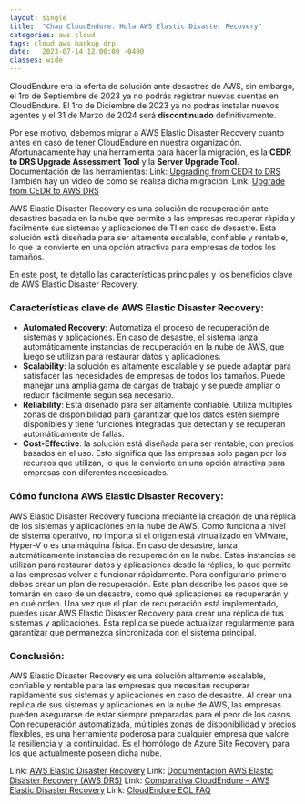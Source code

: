 ```yaml
---
layout: single
title:  "Chau CloudEndure. Hola AWS Elastic Disaster Recovery"
categories: aws cloud
tags: cloud aws backup drp 
date:   2023-07-14 12:00:00 -0400
classes: wide
---
```


CloudEndure era la oferta de solución ante desastres de AWS, sin embargo, el 1ro de Septiembre de 2023 ya no podrás registrar nuevas cuentas en CloudEndure. El 1ro de Diciembre de 2023 ya no podras instalar nuevos agentes y el 31 de Marzo de 2024 será **discontinuado** definitivamente.

Por ese motivo, debemos migrar a AWS Elastic Disaster Recovery cuanto antes en caso de tener CloudEndure en nuestra organización. Afortunadamente hay una herramienta para hacer la migración, es la **CEDR to DRS Upgrade Assessment Tool** y la **Server Upgrade Tool**.  Documentación de las herramientas: Link: [Upgrading from CEDR to DRS](https://docs.cloudendure.com/#Configuring_and_Running_Disaster_Recovery/Upgrade_CEDR_to_DRS/Upgrade_CEDR_to_DRS.htm#Upgrading_from_CEDR_to_AWS%C2%A0DRS%3FTocPath%3DNavigation%7CConfiguring%2520and%2520Running%2520Disaster%2520Recovery%7CUpgrading%2520from%2520CEDR%2520to%2520AWS%25C2%25A0DRS%7C_____0)
También hay un video de cómo se realiza dicha migración. Link: [Upgrade from CEDR to AWS DRS](https://www.youtube.com/watch?v=r9hY90vGpnM)

AWS Elastic Disaster Recovery es una solución de recuperación ante desastres basada en la nube que permite a las empresas recuperar rápida y fácilmente sus sistemas y aplicaciones de TI en caso de desastre. Esta solución está diseñada para ser altamente escalable, confiable y rentable, lo que la convierte en una opción atractiva para empresas de todos los tamaños.

En este post, te detallo las características principales y los beneficios clave de AWS Elastic Disaster Recovery.

### Características clave de AWS Elastic Disaster Recovery:
- **Automated Recovery**: Automatiza el proceso de recuperación de sistemas y aplicaciones. En caso de desastre, el sistema lanza automáticamente instancias de recuperación en la nube de AWS, que luego se utilizan para restaurar datos y aplicaciones.
- **Scalability**: la solución es altamente escalable y se puede adaptar para satisfacer las necesidades de empresas de todos los tamaños. Puede manejar una amplia gama de cargas de trabajo y se puede ampliar o reducir fácilmente según sea necesario.
- **Reliability**: Está diseñado para ser altamente confiable. Utiliza múltiples zonas de disponibilidad para garantizar que los datos estén siempre disponibles y tiene funciones integradas que detectan y se recuperan automáticamente de fallas.
- **Cost-Effective**: la solución está diseñada para ser rentable, con precios basados en el uso. Esto significa que las empresas solo pagan por los recursos que utilizan, lo que la convierte en una opción atractiva para empresas con diferentes necesidades.

### Cómo funciona AWS Elastic Disaster Recovery:
AWS Elastic Disaster Recovery funciona mediante la creación de una réplica de los sistemas y aplicaciones en la nube de AWS. Como funciona a nivel de sistema operativo, no importa si el origen está virtualizado en VMware, Hyper-V o es una máquina física.
En caso de desastre, lanza automáticamente instancias de recuperación en la nube. Estas instancias se utilizan para restaurar datos y aplicaciones desde la réplica, lo que permite a las empresas volver a funcionar rápidamente.
Para configurarlo primero debes crear un plan de recuperación. Este plan describe los pasos que se tomarán en caso de un desastre, como qué aplicaciones se recuperarán y en qué orden.
Una vez que el plan de recuperación está implementado, puedes usar AWS Elastic Disaster Recovery para crear una réplica de tus sistemas y aplicaciones. Esta réplica se puede actualizar regularmente para garantizar que permanezca sincronizada con el sistema principal.

### Conclusión:
AWS Elastic Disaster Recovery es una solución altamente escalable, confiable y rentable para las empresas que necesitan recuperar rápidamente sus sistemas y aplicaciones en caso de desastre. Al crear una réplica de sus sistemas y aplicaciones en la nube de AWS, las empresas pueden asegurarse de estar siempre preparadas para el peor de los casos. Con recuperación automatizada, múltiples zonas de disponibilidad y precios flexibles, es una herramienta poderosa para cualquier empresa que valore la resiliencia y la continuidad. Es el homólogo de Azure Site Recovery para los que actualmente poseen dicha nube.

Link: [AWS Elastic Disaster Recovery](https://aws.amazon.com/disaster-recovery/)
Link: [Documentación AWS Elastic Disaster Recovery (AWS DRS)](https://docs.aws.amazon.com/drs/latest/userguide/what-is-drs.html)
Link: [Comparativa CloudEndure – AWS Elastic Disaster Recovery](https://aws.amazon.com/disaster-recovery/when-to-choose-aws-drs/?cloud-endure-blogs.sort-by=item.additionalFields.createdDate&cloud-endure-blogs.sort-order=desc)
Link: [CloudEndure EOL FAQ](https://docs.cloudendure.com/Content/FAQ/FAQ/CloudEndure_DR_EOL_FAQ.htm)